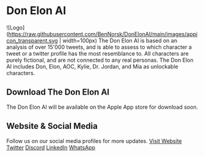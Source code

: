 # Don Elon AI
![Logo](https://raw.githubusercontent.com/BenNorsk/DonElonAI/main/images/appicon_transparent.svg | width=100px)
The Don Elon AI is based on an analysis of over 15'000 tweets, and is able to assess to which character a tweet or a twitter profile has the most resemblance to. All characters are purely fictional, and are not connected to any real personas. The Don Elon AI includes Don, Elon, AOC, Kylie, Dr. Jordan, and Mia as unlockable characters.

## Download The Don Elon AI
The Don Elon AI will be available on the Apple App store for download soon.

## Website & Social Media
Follow us on our social media profiles for more updates.
<a href="https://donelon.app/" class="button big">Visit Website</a>
<a href="https://donelon.app/" class="button big">Twitter</a>
<a href="https://donelon.app/" class="button big">Discord</a>
<a href="https://www.linkedin.com/company/don-elon-ai/about/" class="button big">LinkedIn</a>
<a href="https://www.linkedin.com/company/don-elon-ai/about/" class="button big">WhatsApp</a>
